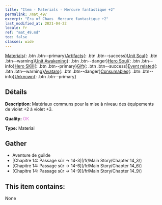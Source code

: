 ```yaml
---
title: "Item - Materials - Mercure fantastique +2"
permalink: /mat_49/
excerpt: "Era of Chaos  Mercure fantastique +2"
last_modified_at: 2021-04-22
locale: fr
ref: "mat_49.md"
toc: false
classes: wide
---
```

 [Materials](/ItemsFR/){: .btn .btn--primary}[Artifacts](/ItemsFR/Artifacts/){: .btn .btn--success}[Unit Soul](/ItemsFR/UnitSoul/){: .btn .btn--warning}[Unit Awakening](/ItemsFR/UnitAwakening/){: .btn .btn--danger}[Hero Soul](/ItemsFR/HeroSoul/){: .btn .btn--info}[Hero SKill](/ItemsFR/HeroSkill/){: .btn .btn--primary}[Gift](/ItemsFR/Gift/){: .btn .btn--success}[Event related](/ItemsFR/Events/){: .btn .btn--warning}[Avatars](/ItemsFR/Avatars/){: .btn .btn--danger}[Consumables](/ItemsFR/Consumables/){: .btn .btn--info}[Unknown](/ItemsFR/Unknown/){: .btn .btn--primary}

## Détails
 **Description:** Matériaux communs pour la mise à niveau des équipements de violet +2 à violet +3.

 **Quality:** <span style="color: #DA70D6">OK</span>

 **Type:** Material

## Gather

*    Aventure de guilde 
*    [Chapitre 14: Passage sûr -> 14-3](/fr/Main Story/Chapter 14_3/) 
*    [Chapitre 14: Passage sûr -> 14-6](/fr/Main Story/Chapter 14_6/) 
*    [Chapitre 14: Passage sûr -> 14-9](/fr/Main Story/Chapter 14_9/) 

## This item contains:

  None

